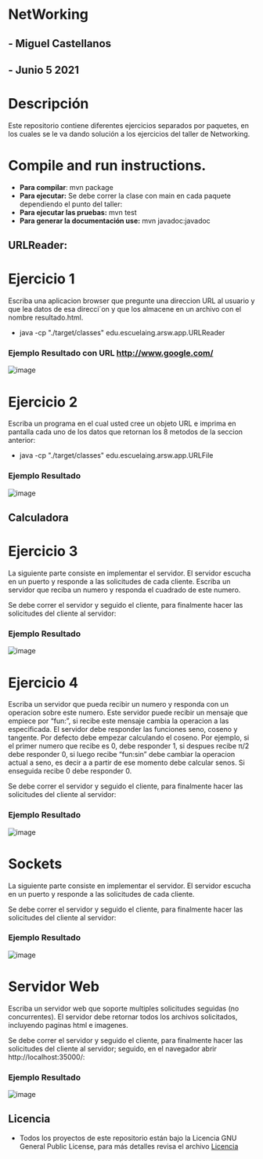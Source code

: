 # NetWorking
## - Miguel Castellanos
## - Junio 5 2021

# Descripción
Este repositorio contiene diferentes ejercicios separados por paquetes, en los cuales se le va dando solución a los ejercicios del taller de Networking.

# Compile and run instructions.

- **Para compilar**: mvn package
- **Para ejecutar:** Se debe correr la clase con main en cada paquete dependiendo el punto del taller:
- **Para ejecutar las pruebas:** mvn test
- **Para generar la documentación use:** mvn javadoc:javadoc

## URLReader: 

# Ejercicio 1
Escriba una aplicacion browser que pregunte una direccion URL al usuario
y que lea datos de esa direcci´on y que los almacene en un archivo con el nombre
resultado.html.

- java -cp "./target/classes" edu.escuelaing.arsw.app.URLReader

### Ejemplo Resultado con URL http://www.google.com/
![image](https://user-images.githubusercontent.com/44925834/121762117-890e1100-caf9-11eb-8530-5696f0bd5e35.png)

# Ejercicio 2
Escriba un programa en el cual usted cree un objeto URL e imprima en
pantalla cada uno de los datos que retornan los 8 metodos de la seccion anterior:

- java -cp "./target/classes" edu.escuelaing.arsw.app.URLFile

### Ejemplo Resultado
![image](https://user-images.githubusercontent.com/44925834/121762237-531d5c80-cafa-11eb-9305-bf19a1088b88.png)


## Calculadora

# Ejercicio 3
La siguiente parte consiste en implementar el servidor. El servidor escucha
en un puerto y responde a las solicitudes de cada cliente. Escriba un servidor que reciba un numero y responda el cuadrado de este
numero.

Se debe correr el servidor y seguido el cliente, para finalmente hacer las solicitudes del cliente al servidor:

### Ejemplo Resultado
![image](https://user-images.githubusercontent.com/44925834/121762593-777a3880-cafc-11eb-970d-7fc1bd2174a2.png)

# Ejercicio 4
Escriba un servidor que pueda recibir un numero y responda con un operacion sobre este numero. Este servidor puede recibir un mensaje que empiece por
“fun:”, si recibe este mensaje cambia la operacion a las especificada. El servidor
debe responder las funciones seno, coseno y tangente. Por defecto debe empezar
calculando el coseno. Por ejemplo, si el primer numero que recibe es 0, debe
responder 1, si despues recibe π/2 debe responder 0, si luego recibe “fun:sin”
debe cambiar la operacion actual a seno, es decir a a partir de ese momento
debe calcular senos. Si enseguida recibe 0 debe responder 0.

Se debe correr el servidor y seguido el cliente, para finalmente hacer las solicitudes del cliente al servidor:

### Ejemplo Resultado
![image](https://user-images.githubusercontent.com/44925834/121762477-c83d6180-cafb-11eb-9a3e-7e1891dc86f9.png)

# Sockets
La siguiente parte consiste en implementar el servidor. El servidor escucha
en un puerto y responde a las solicitudes de cada cliente.

Se debe correr el servidor y seguido el cliente, para finalmente hacer las solicitudes del cliente al servidor:

### Ejemplo Resultado
![image](https://user-images.githubusercontent.com/44925834/121762627-c627d280-cafc-11eb-9600-1b46ffb28e7b.png)


# Servidor Web
Escriba un servidor web que soporte multiples solicitudes seguidas (no concurrentes). El servidor debe retornar todos los archivos solicitados, incluyendo
paginas html e imagenes.

Se debe correr el servidor y seguido el cliente, para finalmente hacer las solicitudes del cliente al servidor; seguido, en el navegador abrir http://localhost:35000/:

### Ejemplo Resultado
![image](https://user-images.githubusercontent.com/44925834/121762661-071fe700-cafd-11eb-80f3-760968f9464c.png)

## Licencia
- Todos los proyectos de este repositorio están bajo la Licencia GNU General Public License, para más detalles revisa el archivo [Licencia](https://github.com/macastellanossalamanca/ARSW-Labs/blob/main/License.txt)

